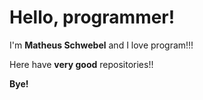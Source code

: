 # Hello, programmer!

I'm **Matheus Schwebel** and I love program!!!

Here have **very good** repositories!!

**Bye!**
